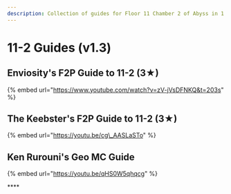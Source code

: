 ```yaml
---
description: Collection of guides for Floor 11 Chamber 2 of Abyss in 1.3
---
```


# 11-2 Guides \(v1.3\)

##  Enviosity's **F2P Guide to 11-2 \(3★\)**

{% embed url="https://www.youtube.com/watch?v=zV-jVsDFNKQ&t=203s" %}

## The Keebster's  **F2P Guide to 11-2 \(3★\)**

{% embed url="https://youtu.be/cg\_AASLaSTo" %}

## **Ken Rurouni's Geo MC Guide**

{% embed url="https://youtu.be/qHS0W5qhqcg" %}

\*\*\*\*



